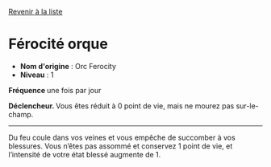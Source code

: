 [Revenir à la liste](list.md)

# Férocité orque

 * **Nom d'origine** : Orc Ferocity
 * **Niveau** : 1


<p><strong> Fréquence </strong> une fois par jour </p>
<p><strong> Déclencheur. </strong> Vous êtes réduit à 0 point de vie, mais ne mourez pas sur-le-champ. </p>
<hr>
<p> Du feu coule dans vos veines et vous empêche de succomber à vos blessures. Vous n’êtes pas assommé et conservez 1 point de vie, et l’intensité de votre état blessé augmente de 1.</p>